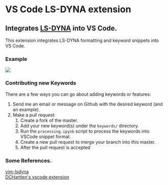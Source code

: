 # VS Code LS-DYNA extension

## Integrates [LS-DYNA](https://www.lstc.com/) into VS Code.

This extension integrates LS-DYNA formatting and keyword snippets into VS Code. 

### Example
![](images/Example.gif)

### Contributing new Keywords

There are a few ways you can go about adding keywords or features:

1. Send me an email or message on Github with the desired keyword (and an example).
2. Make a pull request:  
    1. Create a fork of the master.
    2. Add your new keyword(s) under the `keywords/` directory.
    3. Run the `processing.ipynb` script to process the keywords into VSCode snippet format.
    4. Create a new pull request to merge your branch into this master. 
    5. After the pull request is accepted 

### Some References. 

[vim-lsdyna](https://github.com/gradzikb/vim-lsdyna)  
[DCHartlen's vscode extension](https://github.com/DCHartlen/LSDynaForVSCode)
